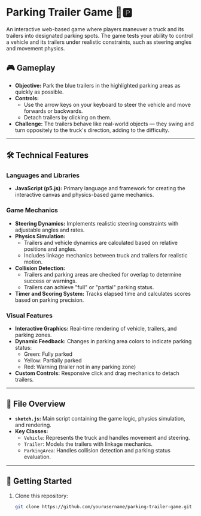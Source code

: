 # Parking Trailer Game 🚚🅿️

An interactive web-based game where players maneuver a truck and its trailers into designated parking spots. The game tests your ability to control a vehicle and its trailers under realistic constraints, such as steering angles and movement physics.

## 🎮 Gameplay
- **Objective:** Park the blue trailers in the highlighted parking areas as quickly as possible.
- **Controls:** 
  - Use the arrow keys on your keyboard to steer the vehicle and move forwards or backwards.
  - Detach trailers by clicking on them.
- **Challenge:** The trailers behave like real-world objects — they swing and turn oppositely to the truck's direction, adding to the difficulty.

---

## 🛠️ Technical Features
### Languages and Libraries
- **JavaScript (p5.js):** Primary language and framework for creating the interactive canvas and physics-based game mechanics.

### Game Mechanics
- **Steering Dynamics:** Implements realistic steering constraints with adjustable angles and rates.
- **Physics Simulation:**
  - Trailers and vehicle dynamics are calculated based on relative positions and angles.
  - Includes linkage mechanics between truck and trailers for realistic motion.
- **Collision Detection:**
  - Trailers and parking areas are checked for overlap to determine success or warnings.
  - Trailers can achieve "full" or "partial" parking status.
- **Timer and Scoring System:** Tracks elapsed time and calculates scores based on parking precision.

### Visual Features
- **Interactive Graphics:** Real-time rendering of vehicle, trailers, and parking zones.
- **Dynamic Feedback:** Changes in parking area colors to indicate parking status:
  - Green: Fully parked
  - Yellow: Partially parked
  - Red: Warning (trailer not in any parking zone)
- **Custom Controls:** Responsive click and drag mechanics to detach trailers.

---

## 📂 File Overview
- **`sketch.js`:** Main script containing the game logic, physics simulation, and rendering.
- **Key Classes:**
  - `Vehicle`: Represents the truck and handles movement and steering.
  - `Trailer`: Models the trailers with linkage mechanics.
  - `ParkingArea`: Handles collision detection and parking status evaluation.

---

## 🚀 Getting Started
1. Clone this repository:
   ```bash
   git clone https://github.com/yourusername/parking-trailer-game.git
